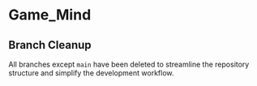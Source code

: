 # Game_Mind

## Branch Cleanup

All branches except `main` have been deleted to streamline the repository structure and simplify the development workflow.
